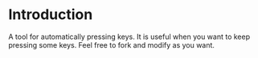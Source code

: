 # Introduction
A tool for automatically pressing keys. It is useful when you want to keep pressing some keys. Feel free to fork and modify as you want.

